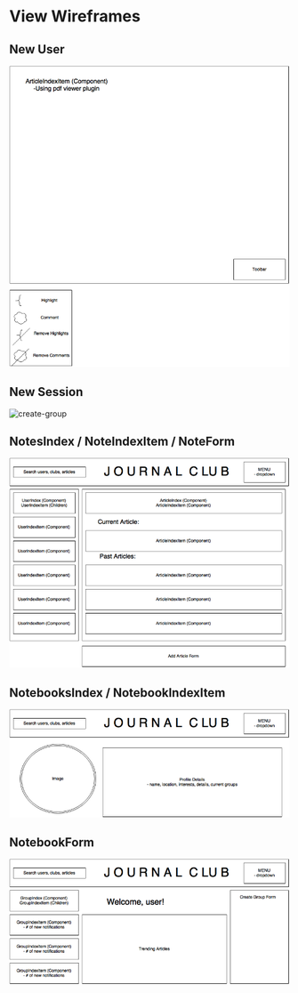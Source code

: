 # View Wireframes

## New User
![all-articles]

## New Session
![create-group]

## NotesIndex / NoteIndexItem / NoteForm
![group]

## NotebooksIndex / NotebookIndexItem
![profile]

## NotebookForm
![user]

[all-articles]: ./wireframes/articleIndexItem.png
[create-group]: ./wireframes/createGroup.png
[group]: ./wireframes/groupPage.png
[profile]: ./wireframes/profilePage.png
[user]: ./wireframes/userPage.png
